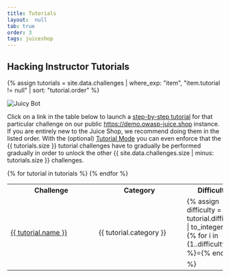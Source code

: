```yaml
---
title: Tutorials
layout:  null
tab: true
order: 3
tags: juiceshop
---
```


## Hacking Instructor Tutorials

{% assign tutorials = site.data.challenges | where_exp: "item", "item.tutorial != null" | sort: "tutorial.order" %}

![Juicy Bot](https://raw.githubusercontent.com/bkimminich/juice-shop/master/frontend/src/assets/public/images/juicyBot.png)

Click on a link in the table below to launch a <a
href="https://pwning.owasp-juice.shop/part1/challenges.html#hacking-instructor"
target="_blank">step-by-step tutorial</a> for that particular challenge
on our public <a href="https://demo.owasp-juice.shop"
target="_blank">https://demo.owasp-juice.shop</a> instance. If you are
entirely new to the Juice Shop, we recommend doing them in the listed
order. With the (optional)
[Tutorial Mode](https://pwning.owasp-juice.shop/part1/challenges.html#tutorial-mode)
you can even enforce that the {{ tutorials.size }} tutorial challenges
have to gradually be performed gradually in order to unlock the other {{
site.data.challenges.size | minus: tutorials.size }} challenges.

<table>
  <tr>
    <th>Challenge</th>
    <th>Category</th>
    <th>Difficulty</th>
  </tr>
  {% for tutorial in tutorials %}
  <tr>
    <td style="min-width: 190px"><a href="https://demo.owasp-juice.shop/#/hacking-instructor?challenge={{ tutorial.name }}" target="_blank">{{ tutorial.name }}</a></td>
    <td style="min-width: 190px">{{ tutorial.category }}</td>
    <td style="min-width: 100px">
    {% assign difficulty = tutorial.difficulty | to_integer %}
    {% for i in (1..difficulty) %}⭐{% endfor %}
    </td>
  </tr>
  {% endfor %}
</table>

